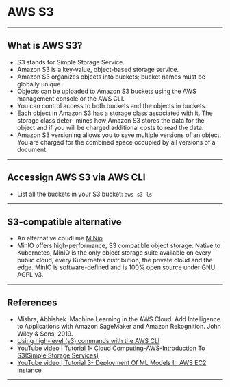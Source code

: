 # AWS S3
***

## What is AWS S3?
- S3 stands for Simple Storage Service.
-  Amazon S3 is a key-value, object-based storage service.
- Amazon S3 organizes objects into buckets; bucket names must be globally unique.
- Objects can be uploaded to Amazon S3 buckets using the AWS management console or the AWS CLI.
- You can control access to both buckets and the objects in buckets.
- Each object in Amazon S3 has a storage class associated with it. The storage class deter- mines how Amazon S3 stores the data for the object and if you will be charged additional costs to read the data.
- Amazon S3 versioning allows you to save multiple versions of an object. You are charged for the combined space occupied by all versions of a document.
***

## Accessign AWS S3 via AWS CLI
- List all the buckets in your S3 bucket: `aws s3 ls`
***

## S3-compatible alternative
- An alternative coudl  me [MINio](https://min.io/)
- MinIO offers high-performance, S3 compatible object storage. Native to Kubernetes, MinIO is the only object storage suite available on every public cloud, every Kubernetes distribution, the private cloud and the edge. MinIO is software-defined and is 100% open source under GNU AGPL v3.
***

## References
- Mishra, Abhishek. Machine Learning in the AWS Cloud: Add Intelligence to Applications with Amazon SageMaker and Amazon Rekognition. John Wiley & Sons, 2019.
- [Using high-level (s3) commands with the AWS CLI](https://docs.aws.amazon.com/cli/latest/userguide/cli-services-s3-commands.html)
- [YouTube video | Tutorial 1- Cloud Computing-AWS-Introduction To S3(Simple Storage Services)](https://www.youtube.com/watch?v=G3adspFQ59I)
- [YouTube video | Tutorial 3- Deployment Of ML Models In AWS EC2 Instance](https://www.youtube.com/watch?v=JKlOlDFwsao)
***

